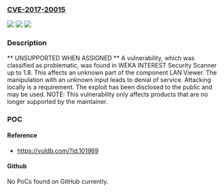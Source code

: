 ### [CVE-2017-20015](https://cve.mitre.org/cgi-bin/cvename.cgi?name=CVE-2017-20015)
![](https://img.shields.io/static/v1?label=Product&message=INTEREST%20Security%20Scanner&color=blue)
![](https://img.shields.io/static/v1?label=Version&message=n%2Fa&color=blue)
![](https://img.shields.io/static/v1?label=Vulnerability&message=CWE-404%20Denial%20of%20Service&color=brighgreen)

### Description

** UNSUPPORTED WHEN ASSIGNED ** A vulnerability, which was classified as problematic, was found in WEKA INTEREST Security Scanner up to 1.8. This affects an unknown part of the component LAN Viewer. The manipulation with an unknown input leads to denial of service. Attacking locally is a requirement. The exploit has been disclosed to the public and may be used. NOTE: This vulnerability only affects products that are no longer supported by the maintainer.

### POC

#### Reference
- https://vuldb.com/?id.101969

#### Github
No PoCs found on GitHub currently.

